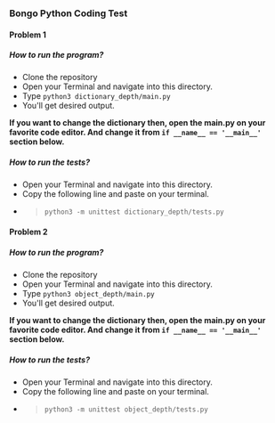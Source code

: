 ### Bongo Python Coding Test

#### Problem 1
##### How to run the program?
* Clone the repository
* Open your Terminal and navigate into this directory.
* Type `python3 dictionary_depth/main.py`
* You'll get desired output.

**If you want to change the dictionary then, open the main.py on your favorite code editor. And change it from `if __name__ == '__main__'` section below.**

##### How to run the tests?
* Open your Terminal and navigate into this directory.
* Copy the following line and paste on your terminal.  
* >`python3 -m unittest dictionary_depth/tests.py`


#### Problem 2
##### How to run the program?
* Clone the repository
* Open your Terminal and navigate into this directory.
* Type `python3 object_depth/main.py`
* You'll get desired output.

**If you want to change the dictionary then, open the main.py on your favorite code editor. And change it from `if __name__ == '__main__'` section below.**

##### How to run the tests?
* Open your Terminal and navigate into this directory.
* Copy the following line and paste on your terminal.  
* >`python3 -m unittest object_depth/tests.py`
